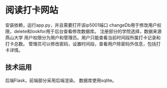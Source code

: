# 阅读打卡网站
安装依赖，运行app.py，并且需要打开该ip5001端口
changeDb用于修改用户权限，delete和lookfor用于后台查看修改数据库。
注册部分的学院选择，数据来源燕山大学
用户权限分为用户和管理员。用户只能查看当前时间段所属打卡记录和打卡总数。
管理员可以修改密码，设置时间段，查看用户除密码外信息，包括打卡详情。

## 技术运用
后端Flask，前端部分采用后端渲染。
数据库使用sqlite。
